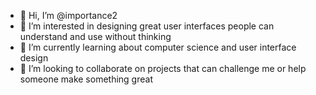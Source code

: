 - 👋 Hi, I’m @importance2
- 👀 I’m interested in designing great user interfaces people can understand and use without thinking 
- 🌱 I’m currently learning about computer science and user interface design 
- 💞️ I’m looking to collaborate on projects that can challenge me or help someone make something great
